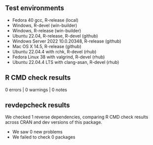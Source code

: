 ## Test environments

- Fedora 40 gcc, R-release (local)
- Windows, R-devel (win-builder)
- Windows, R-release (win-builder)
- Ubuntu 22.04, R-release, R-devel (github)
- Windows Server 2022 10.0.20348, R-release (github)
- Mac OS X 14.5, R-release (github)
- Ubuntu 22.04.4 with rchk, R-devel (rhub)
- Fedora Linux 38 with valgrind, R-devel (rhub)
- Ubuntu 22.04.4 LTS with clang-asan, R-devel (rhub)

## R CMD check results

0 errors | 0 warnings | 0 notes

## revdepcheck results

We checked 1 reverse dependencies, comparing R CMD check results across CRAN and
dev versions of this package.

- We saw 0 new problems
- We failed to check 0 packages
